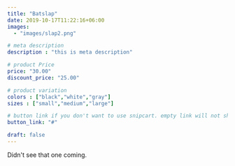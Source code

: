 ```yaml
---
title: "Batslap"
date: 2019-10-17T11:22:16+06:00
images: 
  - "images/slap2.png"

# meta description
description : "this is meta description"

# product Price
price: "30.00"
discount_price: "25.00"

# product variation
colors : ["black","white","gray"]
sizes : ["small","medium","large"]

# button link if you don't want to use snipcart. empty link will not show button
button_link: "#"

draft: false
---
```


Didn't see that one coming.